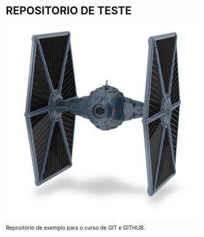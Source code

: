 # REPOSITORIO DE TESTE 

![](./tiefighter.jpg)

Repositório de exemplo para o curso de GIT e GITHUB.
